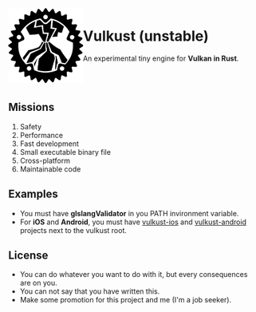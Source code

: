 <img align="left" alt="" src="https://github.com/Hossein-Noroozpour/vulkust-static-files/raw/master/vulkust_logo.png" height="150" />

# Vulkust (unstable)

An experimental tiny engine for **Vulkan in Rust**.

<br>
<br>

## Missions

 1. Safety
 2. Performance
 3. Fast development
 4. Small executable binary file
 5. Cross-platform
 6. Maintainable code

## Examples

- You must have **glslangValidator** in you PATH invironment variable.
- For **iOS** and **Android**, you must have 
  [vulkust-ios](https://github.com/Hossein-Noroozpour/vulkust-ios) and
  [vulkust-android](https://github.com/Hossein-Noroozpour/vulkust-android)
  projects next to the vulkust root.

## License

- You can do whatever you want to do with it, but every consequences are on you.
- You can not say that you have written this.
- Make some promotion for this project and me (I'm a job seeker).